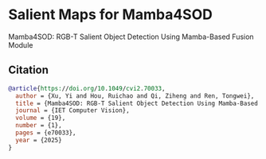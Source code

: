 # Salient Maps for Mamba4SOD
Mamba4SOD: RGB-T Salient Object Detection Using Mamba-Based Fusion Module

## Citation
```bibtex
@article{https://doi.org/10.1049/cvi2.70033,
  author = {Xu, Yi and Hou, Ruichao and Qi, Ziheng and Ren, Tongwei},
  title = {Mamba4SOD: RGB-T Salient Object Detection Using Mamba-Based Fusion Module},
  journal = {IET Computer Vision},
  volume = {19},
  number = {1},
  pages = {e70033},
  year = {2025}
}
```
